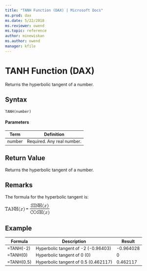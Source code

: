 ```yaml
---
title: "TANH Function (DAX) | Microsoft Docs"
ms.prod: dax
ms.date: 5/22/2018
ms.reviewer: owend
ms.topic: reference
author: minewiskan
ms.author: owend
manager: kfile
---
```

# TANH Function (DAX)
Returns the hyperbolic tangent of a number.  
  
## Syntax  
  
```dax
TANH(number)  
```
  
#### Parameters  
  
|Term|Definition|  
|--------|--------------|  
|number|Required. Any real number.|  
  
## Return Value  
Returns the hyperbolic tangent of a number.  
  
## Remarks  
The formula for the hyperbolic tangent is:  
  
![Formula](media/dax-tanh-formula.png)  
  
## Example  
  
|Formula|Description|Result|  
|-----------|---------------|----------|  
|=TANH(-2)|Hyperbolic tangent of -2 (-0.96403)|-0.964028|  
|=TANH(0)|Hyperbolic tangent of 0 (0)|0|  
|=TANH(0.5)|Hyperbolic tangent of 0.5 (0.462117)|0.462117|  
  
